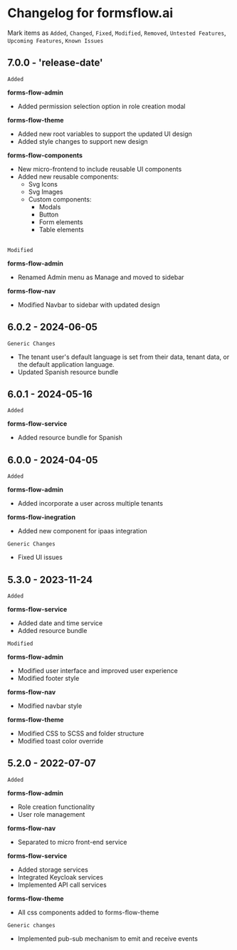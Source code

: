 # Changelog for formsflow.ai

Mark items as `Added`, `Changed`, `Fixed`, `Modified`, `Removed`, `Untested Features`, `Upcoming Features`, `Known Issues`

## 7.0.0 - 'release-date'

`Added`

**forms-flow-admin**
* Added permission selection option in role creation modal

**forms-flow-theme**
* Added new root variables to support the updated UI design
* Added style changes to support new design

**forms-flow-components**
* New micro-frontend to include reusable UI components
* Added new reusable components:
  * Svg Icons
  * Svg Images
  * Custom components:
    * Modals 
    * Button 
    * Form elements 
    * Table elements
<br><br>


`Modified`

**forms-flow-admin**
* Renamed Admin menu as Manage and moved to sidebar

**forms-flow-nav**
* Modified Navbar to sidebar with updated design







## 6.0.2 - 2024-06-05

`Generic Changes`
* The tenant user's default language is set from their data, tenant data, or the default application language.
* Updated Spanish resource bundle
  
## 6.0.1 - 2024-05-16

`Added`

**forms-flow-service**
* Added resource bundle for Spanish

## 6.0.0 - 2024-04-05

`Added`

**forms-flow-admin**
* Added incorporate a user across multiple tenants

**forms-flow-inegration**
* Added new component for ipaas integration
  
`Generic Changes`
* Fixed UI issues



## 5.3.0 - 2023-11-24

`Added`

**forms-flow-service**
  - Added date and time service
  - Added resource bundle 

`Modified`

**forms-flow-admin**
 - Modified user interface and improved user experience 
 - Modified footer style
 
**forms-flow-nav**
 - Modified navbar style
   
**forms-flow-theme**
 - Modified CSS to SCSS and folder structure
 - Modified toast color override
 

## 5.2.0 - 2022-07-07

`Added`

**forms-flow-admin**
  - Role creation functionality
  - User role management
 
**forms-flow-nav**
  - Separated to micro front-end service

**forms-flow-service**
  - Added storage services
  - Integrated Keycloak services
  - Implemented API call services
    
**forms-flow-theme**
  - All css components added to forms-flow-theme

`Generic changes`
 - Implemented pub-sub mechanism to emit and receive events
    
